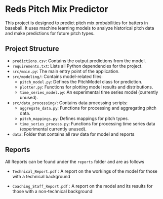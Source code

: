 # Reds Pitch Mix Predictor

This project is designed to predict pitch mix probabilities for batters in baseball. It uses machine learning models to analyze historical pitch data and make predictions for future pitch types.

## Project Structure

- `predictions.csv`: Contains the output predictions from the model.
- `requirements.txt`: Lists all Python dependencies for the project.
- `src/main.py`: The main entry point of the application.
- `src/modeling/`: Contains model-related files:
  - `pitch_model.py`: Defines the PitchModel class for prediction.
  - `plotter.py`: Functions for plotting model results and distributions.
  - `time_series_model.py`: An experimental time series model (currently unused).
- `src/data_processing/`: Contains data processing scripts:
  - `aggregate_data.py`: Functions for processing and aggregating pitch data.
  - `pitch_mappings.py`: Defines mappings for pitch types.
  - `time_series_process.py`: Functions for processing time series data (experimental currently unused).
- `data`: Folder that contains all raw data for model and reports

## Reports

All Reports can be found under the `reports` folder and are as follows

- `Technical_Report.pdf` : A report on the workings of the model for those with a technical background

- `Coaching_Staff_Report.pdf` : A report on the model and its results for those with a non-technical background
